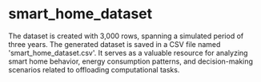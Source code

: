 # smart_home_dataset
 The dataset is created with 3,000 rows, spanning a simulated period of three years. The generated dataset is saved in a CSV file named 'smart_home_dataset.csv'. It serves as a valuable resource for analyzing smart home behavior, energy consumption patterns, and decision-making scenarios related to offloading computational tasks.
